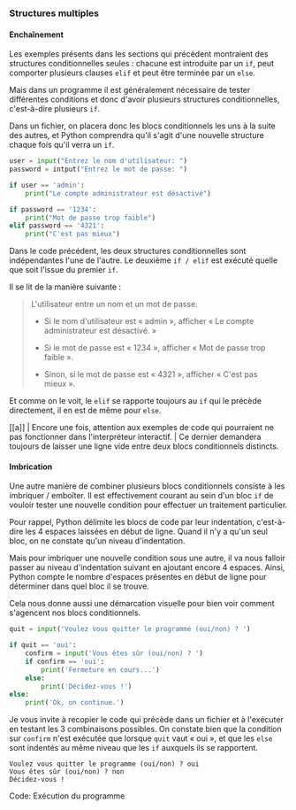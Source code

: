 ### Structures multiples

#### Enchaînement

Les exemples présents dans les sections qui précèdent montraient des structures conditionnelles seules : chacune est introduite par un `if`, peut comporter plusieurs clauses `elif` et peut être terminée par un `else`.

Mais dans un programme il est généralement nécessaire de tester différentes conditions et donc d'avoir plusieurs structures conditionnelles, c'est-à-dire plusieurs `if`.

Dans un fichier, on placera donc les blocs conditionnels les uns à la suite des autres, et Python comprendra qu'il s'agit d'une nouvelle structure chaque fois qu'il verra un `if`.

```python
user = input("Entrez le nom d'utilisateur: ")
password = intput("Entrez le mot de passe: ")

if user == 'admin':
    print("Le compte administrateur est désactivé")

if password == '1234':
    print("Mot de passe trop faible")
elif password == '4321':
    print("C'est pas mieux")
```

Dans le code précédent, les deux structures conditionnelles sont indépendantes l'une de l'autre.
Le deuxième `if / elif` est exécuté quelle que soit l'issue du premier `if`.

Il se lit de la manière suivante :

> L'utilisateur entre un nom et un mot de passe.
>
> * Si le nom d'utilisateur est « admin », afficher « Le compte administrateur est désactivé. »
>
> * Si le mot de passe est « 1234 », afficher « Mot de passe trop faible ».
> * Sinon, si le mot de passe est « 4321 », afficher « C'est pas mieux ».

Et comme on le voit, le `elif` se rapporte toujours au `if` qui le précède directement, il en est de même pour `else`.

[[a]]
| Encore une fois, attention aux exemples de code qui pourraient ne pas fonctionner dans l'interpréteur interactif.
| Ce dernier demandera toujours de laisser une ligne vide entre deux blocs conditionnels distincts.

#### Imbrication

Une autre manière de combiner plusieurs blocs conditionnels consiste à les imbriquer / emboîter.
Il est effectivement courant au sein d'un bloc `if` de vouloir tester une nouvelle condition pour effectuer un traitement particulier.

Pour rappel, Python délimite les blocs de code par leur indentation, c'est-à-dire les 4 espaces laissées en début de ligne.
Quand il n'y a qu'un seul bloc, on ne constate qu'un niveau d'indentation.

Mais pour imbriquer une nouvelle condition sous une autre, il va nous falloir passer au niveau d'indentation suivant en ajoutant encore 4 espaces.
Ainsi, Python compte le nombre d'espaces présentes en début de ligne pour déterminer dans quel bloc il se trouve.

Cela nous donne aussi une démarcation visuelle pour bien voir comment s'agencent nos blocs conditionnels.

```python
quit = input('Voulez vous quitter le programme (oui/non) ? ')

if quit == 'oui':
    confirm = input('Vous êtes sûr (oui/non) ? ')
    if confirm == 'oui':
        print('Fermeture en cours...')
    else:
        print('Décidez-vous !')
else:
    print('Ok, on continue.')
```

Je vous invite à recopier le code qui précède dans un fichier et à l'exécuter en testant les 3 combinaisons possibles.
On constate bien que la condition sur `confirm` n'est exécutée que lorsque `quit` vaut « oui », et que les `else` sont indentés au même niveau que les `if` auxquels ils se rapportent.

```
Voulez vous quitter le programme (oui/non) ? oui
Vous êtes sûr (oui/non) ? non
Décidez-vous !
```
Code: Exécution du programme
